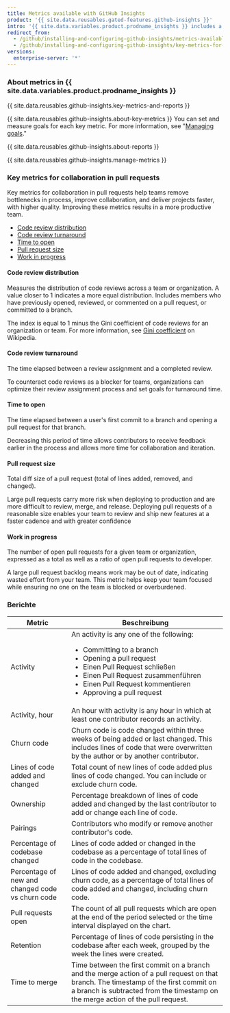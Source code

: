 ```yaml
---
title: Metrics available with GitHub Insights
product: '{{ site.data.reusables.gated-features.github-insights }}'
intro: '{{ site.data.variables.product.prodname_insights }} includes a variety of metrics to give you visibility into your team''s software delivery process.'
redirect_from:
  - /github/installing-and-configuring-github-insights/metrics-available-with-github-insights
  - /github/installing-and-configuring-github-insights/key-metrics-for-collaboration-in-pull-requests
versions:
  enterprise-server: '*'
---
```


### About metrics in {{ site.data.variables.product.prodname_insights }}

{{ site.data.reusables.github-insights.key-metrics-and-reports }}

{{ site.data.reusables.github-insights.about-key-metrics }} You can set and measure goals for each key metric. For more information, see "[Managing goals](/insights/installing-and-configuring-github-insights/managing-goals)."

{{ site.data.reusables.github-insights.about-reports }}

{{ site.data.reusables.github-insights.manage-metrics }}

### Key metrics for collaboration in pull requests

Key metrics for collaboration in pull requests help teams remove bottlenecks in process, improve collaboration, and deliver projects faster, with higher quality. Improving these metrics results in a more productive team.

- [Code review distribution](#code-review-distribution)
- [Code review turnaround](#code-review-turnaround)
- [Time to open](#time-to-open)
- [Pull request size](#pull-request-size)
- [Work in progress](#work-in-progress)

#### Code review distribution

Measures the distribution of code reviews across a team or organization. A value closer to 1 indicates a more equal distribution. Includes members who have previously opened, reviewed, or commented on a pull request, or committed to a branch.

The index is equal to 1 minus the Gini coefficient of code reviews for an organization or team. For more information, see [Gini coefficient](https://en.wikipedia.org/wiki/Gini_coefficient) on Wikipedia.

#### Code review turnaround

The time elapsed between a review assignment and a completed review.

To counteract code reviews as a blocker for teams, organizations can optimize their review assignment process and set goals for turnaround time.

#### Time to open

The time elapsed between a user's first commit to a branch and opening a pull request for that branch.

Decreasing this period of time allows contributors to receive feedback earlier in the process and allows more time for collaboration and iteration.

#### Pull request size

Total diff size of a pull request (total of lines added, removed, and changed).

Large pull requests carry more risk when deploying to production and are more difficult to review, merge, and release. Deploying pull requests of a reasonable size enables your team to review and ship new features at a faster cadence and with greater confidence

#### Work in progress

The number of open pull requests for a given team or organization, expressed as a total as well as a ratio of open pull requests to developer.

A large pull request backlog means work may be out of date, indicating wasted effort from your team. This metric helps keep your team focused while ensuring no one on the team is blocked or overburdened.

### Berichte

| Metric                                           | Beschreibung                                                                                                                                                                                                             |
| ------------------------------------------------ | ------------------------------------------------------------------------------------------------------------------------------------------------------------------------------------------------------------------------ |
| Activity                                         | An activity is any one of the following:<ul><li>Committing to a branch</li><li>Opening a pull request</li><li>Einen Pull Request schließen</li><li>Einen Pull Request zusammenführen</li><li>Einen Pull Request kommentieren</li><li>Approving a pull request</li></ul>                                                                                                                                                        |
| Activity, hour                                   | An hour with activity is any hour in which at least one contributor records an activity.                                                                                                                                 |
| Churn code                                       | Churn code is code changed within three weeks of being added or last changed. This includes lines of code that were overwritten by the author or by another contributor.                                                 |
| Lines of code added and changed                  | Total count of new lines of code added plus lines of code changed. You can include or exclude churn code.                                                                                                                |
| Ownership                                        | Percentage breakdown of lines of code added and changed by the last contributor to add or change each line of code.                                                                                                      |
| Pairings                                         | Contributors who modify or remove another contributor's code.                                                                                                                                                            |
| Percentage of codebase changed                   | Lines of code added or changed in the codebase as a percentage of total lines of code in the codebase.                                                                                                                   |
| Percentage of new and changed code vs churn code | Lines of code added and changed, excluding churn code, as a percentage of total lines of code added and changed, including churn code.                                                                                   |
| Pull requests open                               | The count of all pull requests which are open at the end of the period selected or the time interval displayed on the chart.                                                                                             |
| Retention                                        | Percentage of lines of code persisting in the codebase after each week, grouped by the week the lines were created.                                                                                                      |
| Time to merge                                    | Time between the first commit on a branch and the merge action of a pull request on that branch. The timestamp of the first commit on a branch is subtracted from the timestamp on the merge action of the pull request. |
